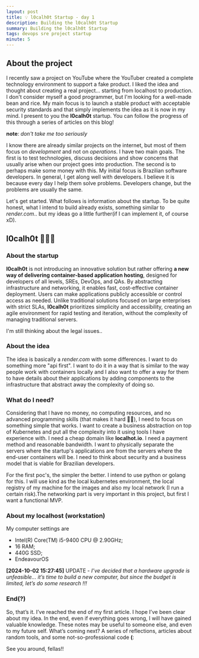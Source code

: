 ```yaml
---
layout: post
title: 💡 l0calh0t Startup - day 1
description: Building the l0calh0t Startup
summary: Building the l0calh0t Startup
tags: devops sre project startup
minute: 5
---
```


## About the project

I recently saw a project on YouTube where the YouTuber created a complete technology environment to support a fake product. I liked the idea and thought about creating a real project... starting from localhost to production. I don't consider myself a good programmer, but I'm looking for a well-made bean and rice. My main focus is to launch a stable product with acceptable security standards and that simply implements the idea as it is now in my mind. I present to you the **l0calh0t** startup. You can follow the progress of this through a series of articles on this blog!

**note**: *don't take me too seriously*

I know there are already similar projects on the internet, but most of them focus on *development* and not on *operations*. I have two main goals. The first is to test technologies, discuss decisions and show concerns that usually arise when our project goes into production. The second is to perhaps make some money with this. My initial focus is Brazilian software developers. In general, I get along well with developers. I believe it is because every day I help them solve problems. Developers change, but the problems are usually the same.

Let's get started. What follows is information about the startup. To be quite honest, what I intend to build already exists, something similar to *render.com*.. but my ideas go a little further(if I can implement it, of course xD).

## l0calh0t 🚀🚀🚀

### About the startup

**l0calh0t** is not introducing an innovative solution but rather offering **a new way of delivering container-based application hosting**, designed for developers of all levels, SREs, DevOps, and QAs. By abstracting infrastructure and networking, it enables fast, cost-effective container deployment. Users can make applications publicly accessible or control access as needed. Unlike traditional solutions focused on large enterprises with strict SLAs, **l0calh0t** prioritizes simplicity and accessibility, creating an agile environment for rapid testing and iteration, without the complexity of managing traditional servers.

I'm still thinking about the legal issues..

### About the idea

The idea is basically a *render.com* with some differences. I want to do something more "api first". I want to do it in a way that is similar to the way people work with containers locally and I also want to offer a way for them to have details about their applications by adding components to the infrastructure that abstract away the complexity of doing so.

### What do I need?

Considering that I have no money, no computing resources, and no advanced programming skills (that makes it hard 🤣🤣), I need to focus on something simple that works. I want to create a business abstraction on top of Kubernetes and put all the complexity into it using tools I have experience with. I need a cheap domain like **localhot.io**. I need a payment method and reasonable bandwidth. I want to physically separate the servers where the startup's applications are from the servers where the end-user containers will be. I need to think about security and a business model that is viable for Brazilian developers.

For the first poc's, the simpler the better. I intend to use python or golang for this. I will use kind as the local kubernetes environment, the local registry of my machine for the images and also my local network (I run a certain risk).The networking part is very important in this project, but first I want a functional MVP.

### About my localhost (workstation)

My computer settings are

- Intel(R) Core(TM) i5-9400 CPU @ 2.90GHz; 
- 16 RAM; 
- 440G SSD; 
- EndeavourOS

**[2024-10-02 15:27:45]** UPDATE - *I’ve decided that a hardware upgrade is unfeasible... it’s time to build a new computer, but since the budget is limited, let’s do some research !!!*

### End(?)

So, that’s it. I’ve reached the end of my first article. I hope I’ve been clear about my idea. In the end, even if everything goes wrong, I will have gained valuable knowledge. These notes may be useful to someone else, and even to my future self. What’s coming next? A series of reflections, articles about random tools, and some not-so-professional code **(**:

See you around, fellas!!
